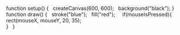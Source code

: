function setup() {  
createCanvas(600, 600);  
background("black");
} 
function draw() {  
stroke("blue");  
fill("red");    
if(mouseIsPressed){    
rect(mouseX, mouseY, 20, 35);  
}  
}
​
